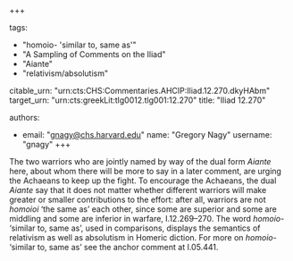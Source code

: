 +++

tags:
- "homoio- &#39;similar to, same as&#39;"
- "A Sampling of Comments on the Iliad"
- "Aiante"
- "relativism/absolutism"

citable_urn: "urn:cts:CHS:Commentaries.AHCIP:Iliad.12.270.dkyHAbm"
target_urn: "urn:cts:greekLit:tlg0012.tlg001:12.270"
title: "Iliad 12.270"

authors:
- email: "gnagy@chs.harvard.edu"
  name: "Gregory Nagy"
  username: "gnagy"
+++

<p>The two warriors who are jointly named by way of the dual form <em>Aiante</em> here, about whom there will be more to say in a later comment, are urging the Achaeans to keep up the fight. To encourage the Achaeans, the dual <em>Aiante</em> say that it does not matter whether different warriors will make greater or smaller contributions to the effort: after all, warriors are not <em>homoioi</em> ‘the same as’ each other, since some are superior and some are middling and some are inferior in warfare, I.12.269–270. The word <em>homoio</em>- ‘similar to, same as’, used in comparisons, displays the semantics of relativism as well as absolutism in Homeric diction. For more on <em>homoio</em>- ‘similar to, same as’ see the anchor comment at I.05.441.  </p>